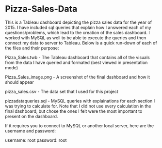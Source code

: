 # Pizza-Sales-Data

This is a Tableau dashboard depicting the pizza sales data for the year of 2015. I have included sql queries that explain how I answered each of my questions/problems, which lead to the creation of the sales dashboard. I worked with MySQL as well to be able to execute the queries and then connect my data to server to Tableau. Below is a quick run-down of each of the files and their purpose:

Pizza_Sales.twb - The Tableau dashboard that contains all of the visuals from the data I have queried and formated (best viewed in presentation mode)

Pizza_Sales_image.png - A screenshot of the final dashboard and how it should appear

pizza_sales.csv - The data set that I used for this project

pizzadataqueries.sql - MySQL queries with explainations for each section I was trying to calculate for. Note that I did not use every calculation in the final dashboard, but chose the ones I felt were the most important to present on the dashboard.

If it requires you to connect to MySQL or another local server, here are the username and password:

username: root
password: root
